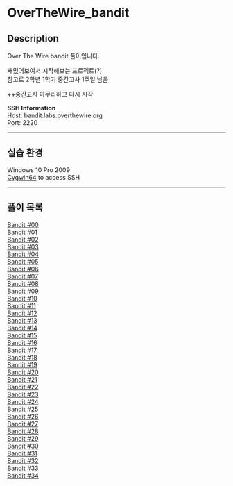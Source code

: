 
# OverTheWire_bandit
## Description

Over The Wire bandit 풀이입니다.

재밌어보여서 시작해보는 프로젝트(?)  
참고로 2학년 1학기 중간고사 1주일 남음

++중간고사 마무리하고 다시 시작

**SSH Information**     
Host: bandit.labs.overthewire.org   
Port: 2220

------------------
## 실습 환경
Windows 10 Pro 2009  
[Cygwin64](https://cysecguide.blogspot.com/2018/12/cygwinlinux-feeling-on-windows.html?m=1) to access SSH

-----------------------
## 풀이 목록

[Bandit #00](./Bandit%20풀이/bandit00.md)  
[Bandit #01](./Bandit%20풀이/bandit01.md)  
[Bandit #02](./Bandit%20풀이/bandit02.md)  
[Bandit #03](./Bandit%20풀이/bandit03.md)  
[Bandit #04](./Bandit%20풀이/bandit04.md)  
[Bandit #05](./Bandit%20풀이/bandit05.md)  
[Bandit #06](./Bandit%20풀이/bandit06.md)  
[Bandit #07](./Bandit%20풀이/bandit07.md)  
[Bandit #08](./Bandit%20풀이/bandit08.md)  
[Bandit #09](./Bandit%20풀이/bandit09.md)  
[Bandit #10](./Bandit%20풀이/bandit10.md)  
[Bandit #11](./Bandit%20풀이/bandit11.md)  
[Bandit #12](./Bandit%20풀이/bandit12.md)  
[Bandit #13](./Bandit%20풀이/bandit13.md)  
[Bandit #14](./Bandit%20풀이/bandit14.md)  
[Bandit #15](./Bandit%20풀이/bandit15.md)  
[Bandit #16](./Bandit%20풀이/bandit16.md)  
[Bandit #17](./Bandit%20풀이/bandit17.md)  
[Bandit #18](./Bandit%20풀이/bandit18.md)  
[Bandit #19](./Bandit%20풀이/bandit19.md)  
[Bandit #20](./Bandit%20풀이/bandit20.md)  
[Bandit #21](./Bandit%20풀이/bandit21.md)  
[Bandit #22](./Bandit%20풀이/bandit22.md)  
[Bandit #23](./Bandit%20풀이/bandit23.md)  
[Bandit #24](./Bandit%20풀이/bandit24.md)  
[Bandit #25](./Bandit%20풀이/bandit25.md)  
[Bandit #26](./Bandit%20풀이/bandit26.md)  
[Bandit #27](./Bandit%20풀이/bandit27.md)  
[Bandit #28](./Bandit%20풀이/bandit28.md)  
[Bandit #29](./Bandit%20풀이/bandit29.md)  
[Bandit #30](./Bandit%20풀이/bandit30.md)  
[Bandit #31](./Bandit%20풀이/bandit31.md)  
[Bandit #32](./Bandit%20풀이/bandit32.md)  
[Bandit #33](./Bandit%20풀이/bandit33.md)  
[Bandit #34](./Bandit%20풀이/bandit34.md)
